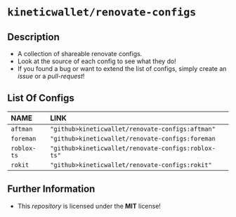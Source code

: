 # `kineticwallet/renovate-configs`

## Description
- A collection of shareable renovate configs.
- Look at the source of each config to see what they do!
- If you found a bug or want to extend the list of configs, simply create an *issue* or a *pull-request*!

## List Of Configs
| **NAME** | **LINK** |
|:---------|:---------|
| `aftman` | `"github>kineticwallet/renovate-configs:aftman"` |
| `foreman` | `"github>kineticwallet/renovate-configs:foreman` |
| `roblox-ts` | `"github>kineticwallet/renovate-configs:roblox-ts"` |
| `rokit` | `"github>kineticwallet/renovate-configs:rokit"` |

## Further Information
- This *repository* is licensed under the **MIT** license!
